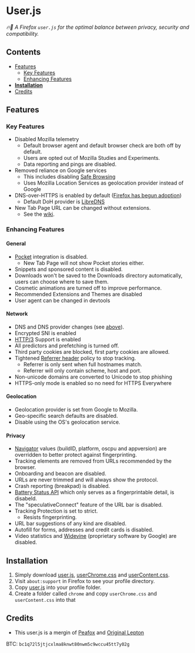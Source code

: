 # User.js

*🔥🦊 A Firefox `user.js` for the optimal balance between privacy, security and compatibility.*

## Contents
- [Features](#features)
	- [Key Features](#key-features)
	- [Enhancing Features](#enhancing-features)
- **[Installation](#installation)**
- [Credits](#credits)

## Features

### Key Features
- Disabled Mozilla telemetry
	- Default browser agent and default browser check are both off by default.
	- Users are opted out of Mozilla Studies and Experiments.
	- Data reporting and pings are disabled.
- Removed reliance on Google services
	- This includes disabling [Safe Browsing](https://en.wikipedia.org/wiki/Google_Safe_Browsing)
	- Uses Mozilla Location Services as geolocation provider instead of Google
- DNS-over-HTTPS is enabled by default ([Firefox has begun adoption](https://blog.mozilla.org/blog/2020/02/25/firefox-continues-push-to-bring-dns-over-https-by-default-for-us-users/))
	- Default DoH provider is [LibreDNS](https://libredns.gr)
- New Tab Page URL can be changed without extensions.
	- See the [wiki](https://github.com/peacockweb/peafox/wiki/changing-the-new-tab-page).

### Enhancing Features
#### General
- [Pocket](https://getpocket.com) integration is disabled.
	- New Tab Page will not show Pocket stories either.
- Snippets and sponsored content is disabled.
- Downloads won't be saved to the Downloads directory automatically, users can choose where to save them.
- Cosmetic animations are turned off to improve performance.
- Recommended Extensions and Themes are disabled
- User agent can be changed in devtools

#### Network
- DNS and DNS provider changes (see [above](#key-features)).
- Encrypted SNI is enabled
- [HTTP/3](https://en.wikipedia.org/wiki/HTTP/3) Support is enabled
- All predictors and prefetching is turned off.
- Third party cookies are blocked, first party cookies are allowed.
- Tightened [Referrer header](https://developer.mozilla.org/en-US/docs/Web/Security/Referer_header:_privacy_and_security_concerns) policy to stop tracking.
	- Referrer is only sent when full hostnames match.
	- Referrer will only contain scheme, host and port.
- Non-unicode domains are converted to Unicode to stop phishing
- HTTPS-only mode is enabled so no need for HTTPS Everywhere

#### Geolocation
- Geolocation provider is set from Google to Mozilla.
- Geo-specific search defaults are disabled.
- Disable using the OS's geolocation service.

#### Privacy
- [Navigator](https://developer.mozilla.org/en-US/docs/Web/API/Navigator) values (buildID, platform, oscpu and appversion) are overridden to better protect against fingerprinting.
- Tracking elements are removed from URLs recommended by the browser.
- Onboarding and beacon are disabled.
- URLs are never trimmed and will always show the protocol.
- Crash reporting (breakpad) is disabled.
- [Battery Status API](https://www.w3.org/TR/battery-status/) which only serves as a fingerprintable detail, is disabeld.
- The "speculativeConnect" feature of the URL bar is disabled.
- Tracking Protection is set to strict.
	- Resists fingerprinting.
- URL bar suggestions of any kind are disabled.
- Autofill for forms, addresses and credit cards is disabled.
- Video statistics and [Widevine](https://widevine.com) (proprietary software by Google) are disabled.

## Installation

1. Simply download [user.js](user.js), [userChrome.css](userChrome.css) and [userContent.css](userContent.css).
2. Visit `about:support` in Firefox to see your profile directory.
3. Copy [user.js](user.js) into your profile folder.
4. Create a folder called `chrome` and copy `userChrome.css` and `userContent.css` into that

## Credits

- This user.js is a mergin of [Peafox](https://github.com/spikecodes/peafox) and [Original Lepton](https://github.com/black7375/Firefox-UI-Fix)

BTC: `bc1q72l5jtjcxlma8knwt80nwm5c9wccu45tt7y02g`
